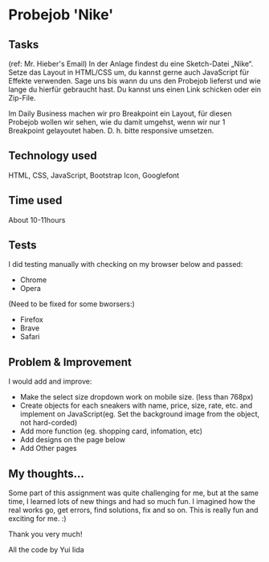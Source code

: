 # Probejob 'Nike'

## Tasks

(ref: Mr. Hieber's Email)
In der Anlage findest du eine Sketch-Datei „Nike“.
Setze das Layout in HTML/CSS um, du kannst gerne
auch JavaScript für Effekte verwenden. Sage uns bis wann du uns
den Probejob lieferst und wie lange du hierfür gebraucht hast.
Du kannst uns einen Link schicken oder ein Zip-File.

Im Daily Business machen wir pro Breakpoint ein Layout, für diesen Probejob
wollen wir sehen, wie du damit umgehst, wenn wir nur 1 Breakpoint gelayoutet haben.
D. h. bitte responsive umsetzen.

## Technology used

HTML, CSS, JavaScript, Bootstrap Icon, Googlefont

## Time used

About 10-11hours

## Tests

I did testing manually with checking on my browser below and passed:

- Chrome
- Opera

(Need to be fixed for some bworsers:)

- Firefox
- Brave
- Safari

## Problem & Improvement

I would add and improve:

- Make the select size dropdown work on mobile size. (less than 768px)
- Create objects for each sneakers with name, price, size, rate, etc. and implement on JavaScript(eg. Set the background image from the object, not hard-corded)
- Add more function (eg. shopping card, infomation, etc)
- Add designs on the page below
- Add Other pages

## My thoughts...

Some part of this assignment was quite challenging for me, but at the same time, I learned lots of new things and had so much fun. I imagined how the real works go, get errors, find solutions, fix and so on. This is really fun and exciting for me. :)

Thank you very much!

All the code by Yui Iida
